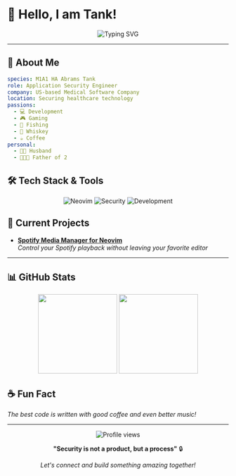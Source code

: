 # 👋 Hello, I am Tank!

<div align="center">
  <img src="https://readme-typing-svg.herokuapp.com?font=Fira+Code&weight=500&size=24&pause=w000&color=5EFF6C&center=true&vCenter=true&width=435&lines=Application+Security+Engineer;Neovim+Enthusiast;Code+%2B+Whiskey+%3D+%E2%9D%A4%EF%B8%8F" alt="Typing SVG" />
</div>

---

## 🚀 About Me

```yaml
species: M1A1 HA Abrams Tank
role: Application Security Engineer
company: US-based Medical Software Company
location: Securing healthcare technology
passions:
  - 💻 Development
  - 🎮 Gaming  
  - 🎣 Fishing
  - 🥃 Whiskey
  - ☕ Coffee
personal:
  - 👨‍💼 Husband
  - 👨‍👧‍👦 Father of 2
```

## 🛠️ Tech Stack & Tools

<div align="center">

![Neovim](https://img.shields.io/badge/NeoVim-%2357A143.svg?&style=for-the-badge&logo=neovim&logoColor=white)
![Security](https://img.shields.io/badge/Security-FF6B6B?style=for-the-badge&logo=shield&logoColor=white)
![Development](https://img.shields.io/badge/Development-4ECDC4?style=for-the-badge&logo=code&logoColor=white)

</div>

## 🎯 Current Projects

- **[Spotify Media Manager for Neovim](https://github.com/iamt4nk/smm.nvim)**  
*Control your Spotify playback without leaving your favorite editor*

---

## 📊 GitHub Stats

<div align="center">
  <img height="180em" src="https://github-readme-stats.vercel.app/api?username=iamt4nk&theme=shadow_green&include_all_commits=true&count_private=true"/>
  <img height="180em" src="https://github-readme-stats.vercel.app/api/top-langs/?username=iamt4nk&layout=compact&langs_count=8&theme=shadow_green"/>
</div>

## ☕ Fun Fact

*The best code is written with good coffee and even better music!*

---

<div align="center">
  <img src="https://komarev.com/ghpvc/?username=iamt4nk&color=5EFF6C&style=flat-square&label=Profile+Views" alt="Profile views" />
</div>

<div align="center">
  
**"Security is not a product, but a process"** 🔒

*Let's connect and build something amazing together!*

</div>
